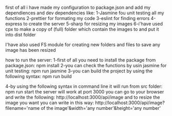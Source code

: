 first of all i have made my configuration to package.json and add my dependiences and dev dependencies like:
1-Jasmine fou unit testing all my functions
2-prettier for formating my code
3-eslint for finding errors
4-express to create the server
5-sharp for resizing my images
6-i'have used cpx to make a copy of (full) folder which contain the images to and put it into dist folder

I'have also used FS module for creating new folders and files to save any image has been resized

how to run the server:
1-first of all you need to install the package from package.json:
npm install
2-you can check the functions by usin jasmine for unit testing:
npm run jasmine
3-you can build the project by using the following syntax:
npm run build

4-by using the following syntax in command line it will run from src folder:
npm run start
the server will work at port 3000 you can go to your browser and write the following:
http://localhost:3000/api/image
and to resize the image you want you can write in this way:
http://localhost:3000/api/image?filename='name of the image'&width='any number'&height='any number'
